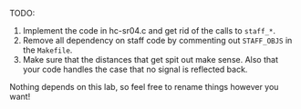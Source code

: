TODO:
  1. Implement the code in hc-sr04.c and get rid of the calls to `staff_*`.
  2. Remove all dependency on staff code by commenting out `STAFF_OBJS` 
     in the `Makefile`.
  3. Make sure that the distances that get spit out make sense.  Also that
     your code handles the case that no signal is reflected back.

Nothing depends on this lab, so feel free to rename things however
you want!
